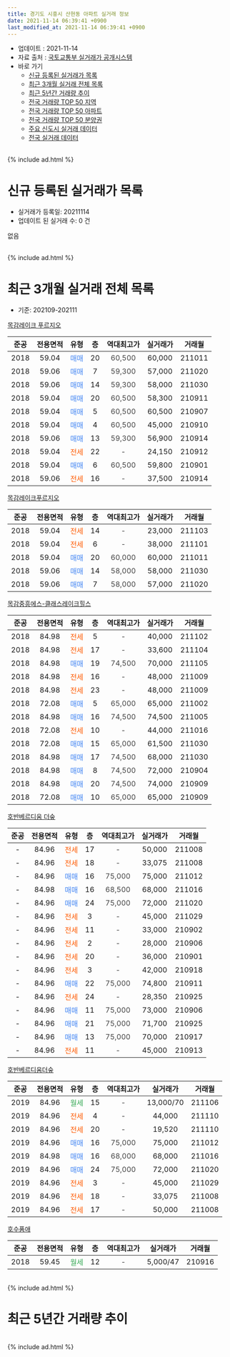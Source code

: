 ```yaml
---
title: 경기도 시흥시 산현동 아파트 실거래 정보
date: 2021-11-14 06:39:41 +0900
last_modified_at: 2021-11-14 06:39:41 +0900
---
```


* 업데이트 : 2021-11-14
* 자료 출처 : [국토교통부 실거래가 공개시스템](http://rt.molit.go.kr)
* 바로 가기
    * [신규 등록된 실거래가 목록](#신규-등록된-실거래가-목록)
    * [최근 3개월 실거래 전체 목록](#최근-3개월-실거래-전체-목록)
    * [최근 5년간 거래량 추이](#최근-5년간-거래량-추이)
    * [전국 거래량 TOP 50 지역](https://inasie.github.io/apt-trade-info/최근-3개월-전국에서-가장-거래가-많이-발생한-지역)
    * [전국 거래량 TOP 50 아파트](https://inasie.github.io/apt-trade-info/최근-3개월-전국에서-가장-거래가-많이-발생한-아파트)
    * [전국 거래량 TOP 50 분양권](https://inasie.github.io/apt-trade-info/최근-3개월-전국에서-가장-거래가-많이-발생한-분양권)
    * [주요 신도시 실거래 데이터](https://inasie.github.io/apt-trade-info/주요-신도시)
    * [전국 실거래 데이터](https://inasie.github.io/apt-trade-info/전국)
<br>
{% include ad.html %}
<br>

# 신규 등록된 실거래가 목록
* 실거래가 등록일: 20211114
* 업데이트 된 실거래 수: 0 건

없음

<br>
{% include ad.html %}
<br>

# 최근 3개월 실거래 전체 목록
* 기준: 202109-202111


[목감레이크 푸르지오](https://search.naver.com/search.naver?query=%EA%B2%BD%EA%B8%B0%EB%8F%84+%EC%8B%9C%ED%9D%A5%EC%8B%9C+%EC%82%B0%ED%98%84%EB%8F%99+%EB%AA%A9%EA%B0%90%EB%A0%88%EC%9D%B4%ED%81%AC+%ED%91%B8%EB%A5%B4%EC%A7%80%EC%98%A4)

|준공|전용면적|유형|층|역대최고가|실거래가|거래월|
|:---:|:---:|:---:|:---:|:---:|:---:|:---:|
|2018|59.04|<span style="color:#4285f3">매매</span>|20|<span style="color:#444444">60,500</span>|60,000|211011|
|2018|59.06|<span style="color:#4285f3">매매</span>|7|<span style="color:#444444">59,300</span>|57,000|211020|
|2018|59.06|<span style="color:#4285f3">매매</span>|14|<span style="color:#444444">59,300</span>|58,000|211030|
|2018|59.04|<span style="color:#4285f3">매매</span>|20|<span style="color:#444444">60,500</span>|58,300|210911|
|2018|59.04|<span style="color:#4285f3">매매</span>|5|<span style="color:#444444">60,500</span>|60,500|210907|
|2018|59.04|<span style="color:#4285f3">매매</span>|4|<span style="color:#444444">60,500</span>|45,000|210910|
|2018|59.06|<span style="color:#4285f3">매매</span>|13|<span style="color:#444444">59,300</span>|56,900|210914|
|2018|59.04|<span style="color:#ff5a00">전세</span>|22|<span style="color:#444444">-</span>|24,150|210912|
|2018|59.04|<span style="color:#4285f3">매매</span>|6|<span style="color:#444444">60,500</span>|59,800|210901|
|2018|59.06|<span style="color:#ff5a00">전세</span>|16|<span style="color:#444444">-</span>|37,500|210914|

[목감레이크푸르지오](https://search.naver.com/search.naver?query=%EA%B2%BD%EA%B8%B0%EB%8F%84+%EC%8B%9C%ED%9D%A5%EC%8B%9C+%EC%82%B0%ED%98%84%EB%8F%99+%EB%AA%A9%EA%B0%90%EB%A0%88%EC%9D%B4%ED%81%AC%ED%91%B8%EB%A5%B4%EC%A7%80%EC%98%A4)

|준공|전용면적|유형|층|역대최고가|실거래가|거래월|
|:---:|:---:|:---:|:---:|:---:|:---:|:---:|
|2018|59.04|<span style="color:#ff5a00">전세</span>|14|<span style="color:#444444">-</span>|23,000|211103|
|2018|59.04|<span style="color:#ff5a00">전세</span>|6|<span style="color:#444444">-</span>|38,000|211101|
|2018|59.04|<span style="color:#4285f3">매매</span>|20|<span style="color:#444444">60,000</span>|60,000|211011|
|2018|59.06|<span style="color:#4285f3">매매</span>|14|<span style="color:#444444">58,000</span>|58,000|211030|
|2018|59.06|<span style="color:#4285f3">매매</span>|7|<span style="color:#444444">58,000</span>|57,000|211020|

[목감중흥에스-클래스레이크힐스](https://search.naver.com/search.naver?query=%EA%B2%BD%EA%B8%B0%EB%8F%84+%EC%8B%9C%ED%9D%A5%EC%8B%9C+%EC%82%B0%ED%98%84%EB%8F%99+%EB%AA%A9%EA%B0%90%EC%A4%91%ED%9D%A5%EC%97%90%EC%8A%A4-%ED%81%B4%EB%9E%98%EC%8A%A4%EB%A0%88%EC%9D%B4%ED%81%AC%ED%9E%90%EC%8A%A4)

|준공|전용면적|유형|층|역대최고가|실거래가|거래월|
|:---:|:---:|:---:|:---:|:---:|:---:|:---:|
|2018|84.98|<span style="color:#ff5a00">전세</span>|5|<span style="color:#444444">-</span>|40,000|211102|
|2018|84.98|<span style="color:#ff5a00">전세</span>|17|<span style="color:#444444">-</span>|33,600|211104|
|2018|84.98|<span style="color:#4285f3">매매</span>|19|<span style="color:#444444">74,500</span>|70,000|211105|
|2018|84.98|<span style="color:#ff5a00">전세</span>|16|<span style="color:#444444">-</span>|48,000|211009|
|2018|84.98|<span style="color:#ff5a00">전세</span>|23|<span style="color:#444444">-</span>|48,000|211009|
|2018|72.08|<span style="color:#4285f3">매매</span>|5|<span style="color:#444444">65,000</span>|65,000|211002|
|2018|84.98|<span style="color:#4285f3">매매</span>|16|<span style="color:#444444">74,500</span>|74,500|211005|
|2018|72.08|<span style="color:#ff5a00">전세</span>|10|<span style="color:#444444">-</span>|44,000|211016|
|2018|72.08|<span style="color:#4285f3">매매</span>|15|<span style="color:#444444">65,000</span>|61,500|211030|
|2018|84.98|<span style="color:#4285f3">매매</span>|17|<span style="color:#444444">74,500</span>|68,000|211030|
|2018|84.98|<span style="color:#4285f3">매매</span>|8|<span style="color:#444444">74,500</span>|72,000|210904|
|2018|84.98|<span style="color:#4285f3">매매</span>|20|<span style="color:#444444">74,500</span>|74,000|210909|
|2018|72.08|<span style="color:#4285f3">매매</span>|10|<span style="color:#444444">65,000</span>|65,000|210909|

[호반베르디움 더숲](https://search.naver.com/search.naver?query=%EA%B2%BD%EA%B8%B0%EB%8F%84+%EC%8B%9C%ED%9D%A5%EC%8B%9C+%EC%82%B0%ED%98%84%EB%8F%99+%ED%98%B8%EB%B0%98%EB%B2%A0%EB%A5%B4%EB%94%94%EC%9B%80+%EB%8D%94%EC%88%B2)

|준공|전용면적|유형|층|역대최고가|실거래가|거래월|
|:---:|:---:|:---:|:---:|:---:|:---:|:---:|
|-|84.96|<span style="color:#ff5a00">전세</span>|17|<span style="color:#444444">-</span>|50,000|211008|
|-|84.96|<span style="color:#ff5a00">전세</span>|18|<span style="color:#444444">-</span>|33,075|211008|
|-|84.96|<span style="color:#4285f3">매매</span>|16|<span style="color:#444444">75,000</span>|75,000|211012|
|-|84.98|<span style="color:#4285f3">매매</span>|16|<span style="color:#444444">68,500</span>|68,000|211016|
|-|84.96|<span style="color:#4285f3">매매</span>|24|<span style="color:#444444">75,000</span>|72,000|211020|
|-|84.96|<span style="color:#ff5a00">전세</span>|3|<span style="color:#444444">-</span>|45,000|211029|
|-|84.96|<span style="color:#ff5a00">전세</span>|11|<span style="color:#444444">-</span>|33,000|210902|
|-|84.96|<span style="color:#ff5a00">전세</span>|2|<span style="color:#444444">-</span>|28,000|210906|
|-|84.96|<span style="color:#ff5a00">전세</span>|20|<span style="color:#444444">-</span>|36,000|210901|
|-|84.96|<span style="color:#ff5a00">전세</span>|3|<span style="color:#444444">-</span>|42,000|210918|
|-|84.96|<span style="color:#4285f3">매매</span>|22|<span style="color:#444444">75,000</span>|74,800|210911|
|-|84.96|<span style="color:#ff5a00">전세</span>|24|<span style="color:#444444">-</span>|28,350|210925|
|-|84.96|<span style="color:#4285f3">매매</span>|11|<span style="color:#444444">75,000</span>|73,000|210906|
|-|84.96|<span style="color:#4285f3">매매</span>|21|<span style="color:#444444">75,000</span>|71,700|210925|
|-|84.96|<span style="color:#4285f3">매매</span>|13|<span style="color:#444444">75,000</span>|70,000|210917|
|-|84.96|<span style="color:#ff5a00">전세</span>|11|<span style="color:#444444">-</span>|45,000|210913|


<script async src="//pagead2.googlesyndication.com/pagead/js/adsbygoogle.js"></script>
<!-- 기본 -->
<ins class="adsbygoogle"
     style="display:block"
     data-ad-client="ca-pub-2446590836940007"
     data-ad-slot="1659523306"
     data-ad-format="auto"
     data-full-width-responsive="true"></ins>
<script>
(adsbygoogle = window.adsbygoogle || []).push({});
</script>


[호반베르디움더숲](https://search.naver.com/search.naver?query=%EA%B2%BD%EA%B8%B0%EB%8F%84+%EC%8B%9C%ED%9D%A5%EC%8B%9C+%EC%82%B0%ED%98%84%EB%8F%99+%ED%98%B8%EB%B0%98%EB%B2%A0%EB%A5%B4%EB%94%94%EC%9B%80%EB%8D%94%EC%88%B2)

|준공|전용면적|유형|층|역대최고가|실거래가|거래월|
|:---:|:---:|:---:|:---:|:---:|:---:|:---:|
|2019|84.96|<span style="color:#34a853">월세</span>|15|<span style="color:#444444">-</span>|13,000/70|211106|
|2019|84.96|<span style="color:#ff5a00">전세</span>|4|<span style="color:#444444">-</span>|44,000|211110|
|2019|84.96|<span style="color:#ff5a00">전세</span>|20|<span style="color:#444444">-</span>|19,520|211110|
|2019|84.96|<span style="color:#4285f3">매매</span>|16|<span style="color:#444444">75,000</span>|75,000|211012|
|2019|84.98|<span style="color:#4285f3">매매</span>|16|<span style="color:#444444">68,000</span>|68,000|211016|
|2019|84.96|<span style="color:#4285f3">매매</span>|24|<span style="color:#444444">75,000</span>|72,000|211020|
|2019|84.96|<span style="color:#ff5a00">전세</span>|3|<span style="color:#444444">-</span>|45,000|211029|
|2019|84.96|<span style="color:#ff5a00">전세</span>|18|<span style="color:#444444">-</span>|33,075|211008|
|2019|84.96|<span style="color:#ff5a00">전세</span>|17|<span style="color:#444444">-</span>|50,000|211008|

[호수품애](https://search.naver.com/search.naver?query=%EA%B2%BD%EA%B8%B0%EB%8F%84+%EC%8B%9C%ED%9D%A5%EC%8B%9C+%EC%82%B0%ED%98%84%EB%8F%99+%ED%98%B8%EC%88%98%ED%92%88%EC%95%A0)

|준공|전용면적|유형|층|역대최고가|실거래가|거래월|
|:---:|:---:|:---:|:---:|:---:|:---:|:---:|
|2018|59.45|<span style="color:#34a853">월세</span>|12|<span style="color:#444444">-</span>|5,000/47|210916|


<br>
{% include ad.html %}
<br>

# 최근 5년간 거래량 추이


<div style="width:100%;">
    <canvas id="deal_progress" height="200"></canvas>
</div>

<script>
new Chart(document.getElementById("deal_progress"), {
    type: 'line',
    data: {
        labels: ['201611','201612','201701','201702','201703','201704','201705','201706','201707','201708','201709','201710','201711','201712','201801','201802','201803','201804','201805','201806','201807','201808','201809','201810','201811','201812','201901','201902','201903','201904','201905','201906','201907','201908','201909','201910','201911','201912','202001','202002','202003','202004','202005','202006','202007','202008','202009','202010','202011','202012','202101','202102','202103','202104','202105','202106','202107','202108','202109','202110','202111'],
        datasets: [{
            label: '매매',
            pointRadius: 1,
            data: [0, 0, 0, 0, 0, 0, 0, 0, 0, 0, 0, 0, 0, 0, 25, 17, 19, 12, 10, 28, 22, 42, 25, 14, 7, 14, 7, 3, 3, 6, 37, 61, 12, 0, 1, 1, 1, 0, 0, 8, 14, 6, 7, 12, 12, 7, 18, 15, 32, 19, 10, 6, 4, 14, 14, 22, 18, 18, 12, 16, 1],
            borderColor: "rgba(255, 201, 14, 1)",
            backgroundColor: "rgba(255, 201, 14, 0.5)",
            fill: false,
            lineTension: 0
        },{
            label: '전월세',
            pointRadius: 1,
            data: [0, 0, 0, 0, 0, 0, 0, 0, 0, 0, 0, 0, 0, 0, 2, 16, 41, 9, 6, 2, 1, 3, 6, 9, 16, 10, 21, 15, 15, 13, 27, 47, 40, 17, 9, 9, 2, 10, 6, 21, 21, 17, 12, 11, 17, 14, 9, 8, 10, 5, 55, 22, 28, 40, 34, 62, 29, 18, 9, 9, 7],
            borderColor: "rgba(0, 141, 185, 1)",
            backgroundColor: "rgba(0, 141, 185, 0.5)",
            fill: false,
            lineTension: 0
        }
        ]
    },
    options: {
        responsive: true,
        title: {
            display: false
        },
        tooltips: {
            mode: 'index',
            intersect: false
        },
        hover: {
            mode: 'nearest',
            intersect: true
        },
        scales: {
            xAxes: [{
                display: true,
                scaleLabel: {
                    display: true,
                    labelString: '년/월'
                }
            }],
            yAxes: [{
                display: true,
                ticks: {
                    suggestedMin: 0,
                },
                scaleLabel: {
                    display: true,
                    labelString: '실거래 수'
                }
            }]
        }
    }
});

</script>


<br>
{% include ad.html %}
<br>


